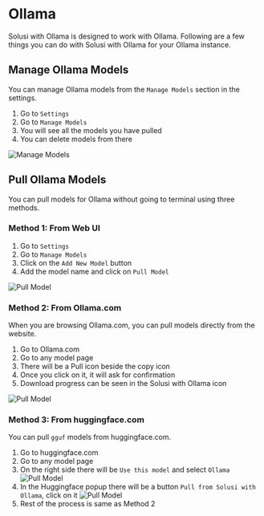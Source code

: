 # Ollama

Solusi with Ollama is designed to work with Ollama. Following are a few things you can do with Solusi with Ollama for your Ollama instance.

## Manage Ollama Models

You can manage Ollama models from the `Manage Models` section in the settings.

1. Go to `Settings`
2. Go to `Manage Models`
3. You will see all the models you have pulled
4. You can delete models from there

![Manage Models](https://pub-35424b4473484be483c0afa08c69e7da.r2.dev/Screenshot%202025-02-19%20230330.png)

## Pull Ollama Models

You can pull models for Ollama without going to terminal using three methods.

### Method 1: From Web UI

1. Go to `Settings`
2. Go to `Manage Models`
3. Click on the `Add New Model` button
4. Add the model name and click on `Pull Model`

![Pull Model](https://pub-35424b4473484be483c0afa08c69e7da.r2.dev/Screenshot%202025-02-19%20225356.png)

### Method 2: From Ollama.com

When you are browsing Ollama.com, you can pull models directly from the website.

1. Go to Ollama.com
2. Go to any model page
3. There will be a Pull icon beside the copy icon
4. Once you click on it, it will ask for confirmation
5. Download progress can be seen in the Solusi with Ollama icon

![Pull Model](https://pub-35424b4473484be483c0afa08c69e7da.r2.dev/brave_vczba7pnUo.gif)

### Method 3: From huggingface.com

You can pull `gguf` models from huggingface.com.

1. Go to huggingface.com
2. Go to any model page
3. On the right side there will be `Use this model` and select `Ollama`
![Pull Model](https://pub-35424b4473484be483c0afa08c69e7da.r2.dev/Screenshot%202025-02-19%20225915.png)
4. In the Huggingface popup there will be a button `Pull from Solusi with Ollama`, click on it
![Pull Model](https://pub-35424b4473484be483c0afa08c69e7da.r2.dev/Screenshot%202025-02-19%20230049.png)
5. Rest of the process is same as Method 2
